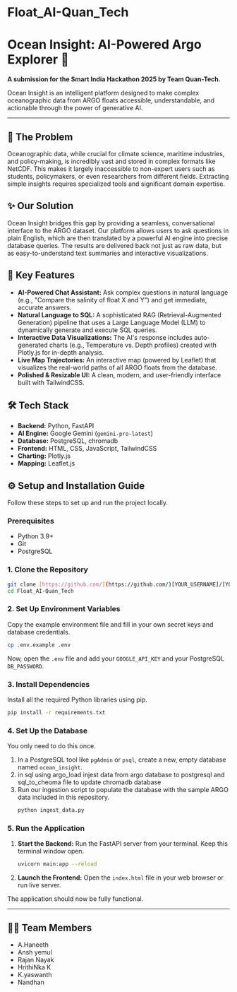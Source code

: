 # Float_AI-Quan_Tech

# Ocean Insight: AI-Powered Argo Explorer 🌊

**A submission for the Smart India Hackathon 2025 by Team Quan-Tech.**

Ocean Insight is an intelligent platform designed to make complex oceanographic data from ARGO floats accessible, understandable, and actionable through the power of generative AI.

---

## 🎯 The Problem

Oceanographic data, while crucial for climate science, maritime industries, and policy-making, is incredibly vast and stored in complex formats like NetCDF. This makes it largely inaccessible to non-expert users such as students, policymakers, or even researchers from different fields. Extracting simple insights requires specialized tools and significant domain expertise.

## ✨ Our Solution

Ocean Insight bridges this gap by providing a seamless, conversational interface to the ARGO dataset. Our platform allows users to ask questions in plain English, which are then translated by a powerful AI engine into precise database queries. The results are delivered back not just as raw data, but as easy-to-understand text summaries and interactive visualizations.

## 🚀 Key Features

* **AI-Powered Chat Assistant:** Ask complex questions in natural language (e.g., "Compare the salinity of float X and Y") and get immediate, accurate answers.
* **Natural Language to SQL:** A sophisticated RAG (Retrieval-Augmented Generation) pipeline that uses a Large Language Model (LLM) to dynamically generate and execute SQL queries.
* **Interactive Data Visualizations:** The AI's response includes auto-generated charts (e.g., Temperature vs. Depth profiles) created with Plotly.js for in-depth analysis.
* **Live Map Trajectories:** An interactive map (powered by Leaflet) that visualizes the real-world paths of all ARGO floats from the database.
* **Polished & Resizable UI:** A clean, modern, and user-friendly interface built with TailwindCSS.

## 🛠️ Tech Stack

* **Backend:** Python, FastAPI
* **AI Engine:** Google Gemini (`gemini-pro-latest`)
* **Database:** PostgreSQL, chromadb
* **Frontend:** HTML, CSS, JavaScript, TailwindCSS
* **Charting:** Plotly.js
* **Mapping:** Leaflet.js

## ⚙️ Setup and Installation Guide

Follow these steps to set up and run the project locally.

### Prerequisites
* Python 3.9+
* Git
* PostgreSQL

### 1. Clone the Repository
```bash
git clone [https://github.com/](https://github.com/)[YOUR_USERNAME]/[YOUR_REPO_NAME].git
cd Float_AI-Quan_Tech
```

### 2. Set Up Environment Variables
Copy the example environment file and fill in your own secret keys and database credentials.

```bash
cp .env.example .env
```
Now, open the `.env` file and add your `GOOGLE_API_KEY` and your PostgreSQL `DB_PASSWORD`.

### 3. Install Dependencies
Install all the required Python libraries using pip.

```bash
pip install -r requirements.txt
```

### 4. Set Up the Database
You only need to do this once.
1.  In a PostgreSQL tool like `pgAdmin` or `psql`, create a new, empty database named `ocean_insight`.
2.  in sql using argo_load injest data from argo database to postgresql and sql_to_cheoma file to update chromadb database
3.  Run our ingestion script to populate the database with the sample ARGO data included in this repository.
    ```bash
    python ingest_data.py
    ```

### 5. Run the Application
1.  **Start the Backend:** Run the FastAPI server from your terminal. Keep this terminal window open.
    ```bash
    uvicorn main:app --reload
    ```
2.  **Launch the Frontend:** Open the `index.html` file in your web browser or run live server.

The application should now be fully functional.

---

## 🧑‍💻 Team Members

* A.Haneeth
* Ansh yemul
* Rajan Nayak
* HrithiNka K
* K.yaswanth
* Nandhan
